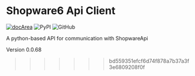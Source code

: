 # Shopware6 Api Client

[![docArea](https://img.shields.io/badge/docArea-0.0.68-%2340cbb1)](https://www.docarea.io/sachsmedia/shopware6-api/)
![PyPI](https://img.shields.io/pypi/v/shopwareapi)
![GitHub](https://img.shields.io/github/license/sachs-media/shopwareapi)

A python-based API for communication with ShopwareApi

Version 0.0.68
>>>>>>> bd559351efcf6d74f878a7b37a3f3e6809208f0f
